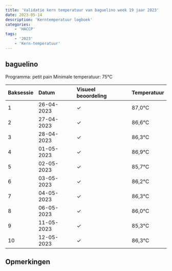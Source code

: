 ```yaml
---
title: 'Validatie kern temperatuur van baguelino week 19 jaar 2023'
date: 2023-05-14
description: 'Kerntemperatuur logboek'
categories:
    - 'HACCP'
tags:
    - '2023'
    - 'Kern-temperatuur'
---
```


## baguelino

Programma: petit pain
Minimale temperatuur: 75°C

| Baksessie | Datum | Visueel beoordeling | Temperatuur |
|:---|:---|:---|:---|
| 1 | 26-04-2023 | &check; | 87,0°C |
| 2 | 27-04-2023 | &check; | 86,6°C |
| 3 | 28-04-2023 | &check; | 86,3°C |
| 4 | 01-05-2023 | &check; | 86,9°C |
| 5 | 02-05-2023 | &check; | 85,7°C |
| 6 | 03-05-2023 | &check; | 86,2°C |
| 7 | 04-05-2023 | &check; | 86,3°C |
| 8 | 06-05-2023 | &check; | 86,0°C |
| 9 | 11-05-2023 | &check; | 85,3°C |
| 10 | 12-05-2023 | &check; | 86,3°C |

## Opmerkingen


